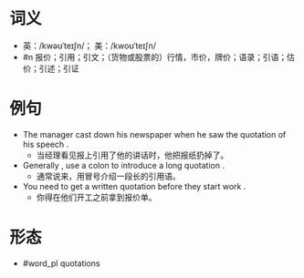 # 词义
- 英：/kwəʊˈteɪʃn/； 美：/kwoʊˈteɪʃn/
- #n 报价；引用；引文；（货物或股票的）行情，市价，牌价；语录；引语；估价；引述；引证
# 例句
- The manager cast down his newspaper when he saw the quotation of his speech .
	- 当经理看见报上引用了他的讲话时，他把报纸扔掉了。
- Generally , use a colon to introduce a long quotation .
	- 通常说来，用冒号介绍一段长的引用语。
- You need to get a written quotation before they start work .
	- 你得在他们开工之前拿到报价单。
# 形态
- #word_pl quotations
